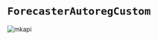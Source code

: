# `ForecasterAutoregCustom`

![mkapi](skforecast.ForecasterAutoregCustom.ForecasterAutoregCustom.ForecasterAutoregCustom)